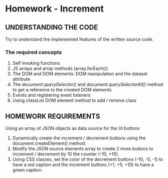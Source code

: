 # Homework - Increment

## UNDERSTANDING THE CODE
Try to understand the implemented features of the written source code.

### The required concepts
1. Self invoking functions
2. JS arrays and array methods (array.forEach())
3. The DOM and DOM elements: DOM manipulation and the dataset attribute
4. The *document.querySelector()* and *document.querySelectorAll()* method to get a reference to the created DOM elements
5. Events and registering event listeners
6. Using *classList* DOM element method to add / remove class

## HOMEWORK REQUIREMENTS
Using an array of JSON objects as data source for the UI buttons
1. Dynamically create the increment / decrement buttons using the document.createElement() method.
2. Modify the JSON source elements array to create 2 more buttons to increment / decrement by 10 the counter (-10, +10).
3. Using CSS classes, set the color of the decrement buttons (-10, -5, -1) to have a red caption and the increment buttons (+1, +5, +10) to have a green caption.